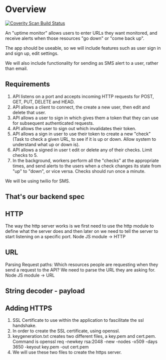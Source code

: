 # Overview

<a href="https://scan.coverity.com/projects/uptime-monitor">
  <img alt="Coverity Scan Build Status"
       src="https://scan.coverity.com/projects/18508/badge.svg"/>
</a>

An "uptime monitor" allows users to enter URLs they want monitored, and receive alerts when those resources "go down" or "come back up".

The app should be useable, so we will include features such as user sign in and sign up, edit settings.

We will also include functionality for sending as SMS alert to a user, rather than email.

## Requirements

1. API listens on a port and accepts incoming HTTP requests for POST, GET, PUT, DELETE and HEAD.
2. API allows a client to connect, the create a new user, then edit and delete that user.
3. API allows a user to sign in which gives them a token that they can use for subsequent authenticated requests.
4. API allows the user to sign out which invalidates their token.
5. API allows a sign in user to use their token to create a new "check" \(Task to check a given URL, to see if it is up or down. Allow system to understand what up or down is\).
6. API allows a signed in user t edit or delete any of their checks. Limit checks to 5.
7. In the background, workers perform all the "checks" at the appropriate times, and send alerts to the users when a check changes its state from "up" to "down", or vice versa. Checks should run once a minute.

We will be using twilio for SMS.

## That's our backend spec

## HTTP

The way the http server works is we first need to use the http module to define what the server does and then later on we need to tell the server to start listening on a specific port. Node JS module -&gt; HTTP

## URL

Parsing Request paths: Which resources people are requesting when they send a request to the API? We need to parse the URL they are asking for. Node JS module -&gt; URL

## String decoder - payload

## Adding HTTPS

1. SSL Certificate to use within the application to fascilitate the ssl handshake.
2. In order to create the SSL certificate, using openssl.
3. keygeneration.txt creates two different files, a key.pem and cert.pem. Command is openssl req -newkey rsa:2048 -new -nodes -x509 -days 3650 -keyout key.pem -out cert.pem
4. We will use these two files to create the https server.


